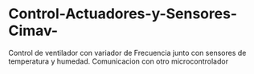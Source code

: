 # Control-Actuadores-y-Sensores-Cimav-
Control de ventilador con variador de Frecuencia junto con sensores de temperatura y humedad. Comunicacion con otro microcontrolador
